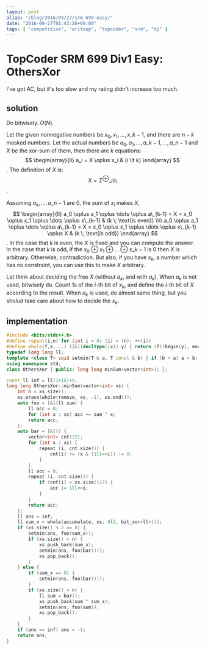 ```yaml
---
layout: post
alias: "/blog/2016/09/27/srm-699-easy/"
date: "2016-09-27T01:43:26+09:00"
tags: [ "competitive", "writeup", "topcoder", "srm", "dp" ]
---
```


# TopCoder SRM 699 Div1 Easy: OthersXor

I've got AC, but it's too slow and my rating didn't increase too much.

## solution

Do bitwisely. $O(N)$.

Let the given nonnegative numbers be $x_0, x_1, \dots, x\_{k-1}$, and there are $n-k$ masked numbers.
Let the actual numbers be $a_0, a_1, \dots, a\_{k-1}, \dots, a\_{n-1}$ and $X$ be the xor-sum of them, then there are $k$ equations: $$ \begin{array}{ll}
    a_i = X \oplus x_i  & (i \lt k)
\end{array} $$.
The definition of $X$ is: $$
    X = \Sigma^{\oplus}\_i a_i
$$.

Assuming $a_k, \dots, a\_{n-1}$ are $0$,
the sum of $x_i$ makes $X$, $$ \begin{array}{ll}
    a_0 \oplus a_1 \oplus \dots \oplus a\_{k-1} = X = x_0 \oplus x_1 \oplus \dots \oplus x\_{k-1} & (k \; \text{is even}) \\\\
    a_0 \oplus a_1 \oplus \dots \oplus a\_{k-1} = X = x_0 \oplus x_1 \oplus \dots \oplus x\_{k-1} \oplus X & (k \; \text{is odd})
\end{array} $$.
In the case that $k$ is even, the $X$ is fixed and you can compute the answer.
In the case that $k$ is odd, if the $x_0 \oplus x_1 \oplus \dots \oplus x\_{k-1}$ is $0$ then $X$ is arbitrary. Otherwise, contradiction.
But also, if you have $x_k$, a number which has no constraint, you can use this to make $X$ arbitrary.

Let think about deciding the free $X$ (without $a_k$, and with $a_k$).
When $a_k$ is not used, bitwisely do. Count $1$s of the $i$-th bit of $x_k$, and define the $i$-th bit of $X$ according to the result.
When $a_k$ is used, do almost same thing, but you sholud take care about how to decide the $x_k$.

## implementation

``` c++
#include <bits/stdc++.h>
#define repeat(i,n) for (int i = 0; (i) < (n); ++(i))
#define whole(f,x,...) ([&](decltype((x)) y) { return (f)(begin(y), end(y), ## __VA_ARGS__); })(x)
typedef long long ll;
template <class T> void setmin(T & a, T const & b) { if (b < a) a = b; }
using namespace std;
class OthersXor { public: long long minSum(vector<int>); };

const ll inf = ll(1e18)+9;
long long OthersXor::minSum(vector<int> xs) {
    int n = xs.size();
    xs.erase(whole(remove, xs, -1), xs.end());
    auto foo = [&](ll sum) {
        ll acc = 0;
        for (int x : xs) acc += sum ^ x;
        return acc;
    };
    auto bar = [&]() {
        vector<int> cnt(32);
        for (int x : xs) {
            repeat (i, cnt.size()) {
                cnt[i] += (x & (1ll<<i)) != 0;
            }
        }
        ll acc = 0;
        repeat (i, cnt.size()) {
            if (cnt[i] > xs.size()/2) {
                acc |= 1ll<<i;
            }
        }
        return acc;
    };
    ll ans = inf;
    ll sum_x = whole(accumulate, xs, 0ll, bit_xor<ll>());
    if (xs.size() % 2 == 0) {
        setmin(ans, foo(sum_x));
        if (xs.size() < n) {
            xs.push_back(sum_x);
            setmin(ans, foo(bar()));
            xs.pop_back();
        }
    } else {
        if (sum_x == 0) {
            setmin(ans, foo(bar()));
        }
        if (xs.size() < n) {
            ll sum = bar();
            xs.push_back(sum ^ sum_x);
            setmin(ans, foo(sum));
            xs.pop_back();
        }
    }
    if (ans == inf) ans = -1;
    return ans;
}
```
